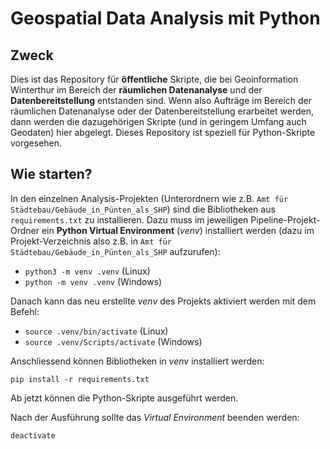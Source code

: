 # Geospatial Data Analysis mit Python

## Zweck

Dies ist das Repository für **öffentliche** Skripte, die bei Geoinformation Winterthur im Bereich der **räumlichen Datenanalyse** und der **Datenbereitstellung** entstanden sind. Wenn also Aufträge im Bereich der räumlichen Datenanalyse oder der Datenbereitstellung erarbeitet werden, dann werden die dazugehörigen Skripte (und in geringem Umfang auch Geodaten) hier abgelegt. Dieses Repository ist speziell für Python-Skripte vorgesehen.

## Wie starten?

In den einzelnen Analysis-Projekten (Unterordnern wie z.B. `Amt für Städtebau/Gebäude_in_Pünten_als_SHP`) sind die Bibliotheken aus `requirements.txt` zu installieren. Dazu muss im jeweiligen Pipeline-Projekt-Ordner ein **Python Virtual Environment** (_venv_) installiert werden (dazu im Projekt-Verzeichnis also z.B. in `Amt für Städtebau/Gebäude_in_Pünten_als_SHP` aufzurufen):

- `python3 -m venv .venv` (Linux)
- `python -m venv .venv` (Windows)

Danach kann das neu erstellte _venv_ des Projekts aktiviert werden mit dem Befehl: 

- `source .venv/bin/activate` (Linux)
- `source .venv/Scripts/activate` (Windows)

Anschliessend können Bibliotheken in _venv_ installiert werden:

`pip install -r requirements.txt`

Ab jetzt können die Python-Skripte ausgeführt werden.

Nach der Ausführung sollte das _Virtual Environment_ beenden werden:

`deactivate`
